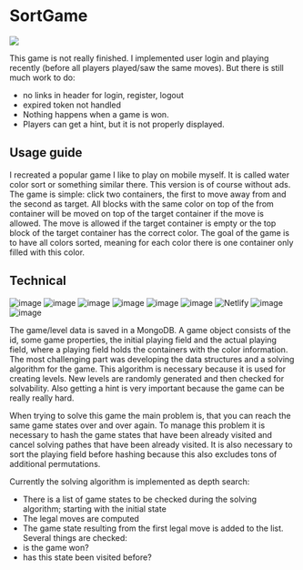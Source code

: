 # SortGame
 
<img src="https://user-images.githubusercontent.com/28150646/184842252-de289b17-2301-425d-ab79-34ee07dde39a.gif">

This game is not really finished. 
I implemented user login and playing recently (before all players played/saw the same moves).
But there is still much work to do: 
- no links in header for login, register, logout
- expired token not handled
- Nothing happens when a game is won. 
- Players can get a hint, but it is not properly displayed. 

## Usage guide
I recreated a popular game I like to play on mobile myself. 
It is called water color sort or something similar there. 
This version is of course without ads. 
The game is simple: click two containers, the first to move away from and the second as target. 
All blocks with the same color on top of the from container will be moved on top of the target container if the move is allowed. 
The move is allowed if the target container is empty or the top block of the target container has the correct color. 
The goal of the game is to have all colors sorted, meaning for each color there is one container only filled with this color. 

## Technical

![image](https://img.shields.io/badge/Spring_Boot-F2F4F9?style=for-the-badge&logo=spring-boot)
![image](https://img.shields.io/badge/React-20232A?style=for-the-badge&logo=react&logoColor=61DAFB)
![image](https://img.shields.io/badge/TypeScript-007ACC?style=for-the-badge&logo=typescript&logoColor=white)
![image](https://img.shields.io/badge/MongoDB-4EA94B?style=for-the-badge&logo=mongodb&logoColor=white)
![image](https://img.shields.io/badge/Material%20UI-007FFF?style=for-the-badge&logo=mui&logoColor=white)
![image](https://img.shields.io/badge/Heroku-430098?style=for-the-badge&logo=heroku&logoColor=white)
![Netlify](https://img.shields.io/badge/netlify-%23000000.svg?style=for-the-badge&logo=netlify&logoColor=#00C7B7)
![image](https://img.shields.io/badge/IntelliJ_IDEA-000000.svg?style=for-the-badge&logo=intellij-idea&logoColor=white)
![image](https://img.shields.io/badge/Junit5-25A162?style=for-the-badge&logo=junit5&logoColor=white)

The game/level data is saved in a MongoDB. 
A game object consists of the id, some game properties, the initial playing field and the actual playing field, 
where a playing field holds the containers with the color information. 
The most challenging part was developing the data structures and a solving algorithm for the game. 
This algorithm is necessary because it is used for creating levels. 
New levels are randomly generated and then checked for solvability.
Also getting a hint is very important because the game can be really really hard. 

When trying to solve this game the main problem is, that you can reach the same game states over and over again. 
To manage this problem it is necessary to hash the game states that have been already visited and 
cancel solving pathes that have been already visited. 
It is also necessary to sort the playing field before hashing because this also excludes tons of additional permutations.

Currently the solving algorithm is implemented as depth search: 
 - There is a list of game states to be checked during the solving algorithm; starting with the initial state
 - The legal moves are computed
 - The game state resulting from the first legal move is added to the list. Several things are checked: 
  - is the game won?
  - has this state been visited before?
